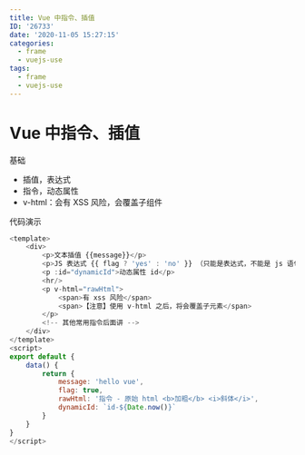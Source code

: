 ```yaml
---
title: Vue 中指令、插值
ID: '26733'
date: '2020-11-05 15:27:15'
categories:
  - frame
  - vuejs-use
tags:
  - frame
  - vuejs-use
---
```


# Vue 中指令、插值

基础

- 插值，表达式
- 指令，动态属性
- v-html：会有 XSS 风险，会覆盖子组件

代码演示

``` js 
<template>
    <div>
        <p>文本插值 {{message}}</p>
        <p>JS 表达式 {{ flag ? 'yes' : 'no' }} （只能是表达式，不能是 js 语句）</p>
        <p :id="dynamicId">动态属性 id</p>
        <hr/>
        <p v-html="rawHtml">
            <span>有 xss 风险</span>
            <span>【注意】使用 v-html 之后，将会覆盖子元素</span>
        </p>
        <!-- 其他常用指令后面讲 -->
    </div>
</template>
<script>
export default {
    data() {
        return {
            message: 'hello vue',
            flag: true,
            rawHtml: '指令 - 原始 html <b>加粗</b> <i>斜体</i>',
            dynamicId: `id-${Date.now()}`
        }
    }
}
</script>
```
 
 
 
 
 
 
 
 
 
 
 
 
 
 
 
 
 
 
 
 
 
 
 
 
 
